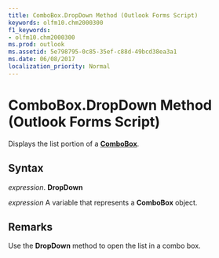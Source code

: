 ```yaml
---
title: ComboBox.DropDown Method (Outlook Forms Script)
keywords: olfm10.chm2000300
f1_keywords:
- olfm10.chm2000300
ms.prod: outlook
ms.assetid: 5e798795-0c85-35ef-c88d-49bcd38ea3a1
ms.date: 06/08/2017
localization_priority: Normal
---
```



# ComboBox.DropDown Method (Outlook Forms Script)

Displays the list portion of a  **[ComboBox](Outlook.combobox.md)**.


## Syntax

_expression_. **DropDown**

_expression_ A variable that represents a  **ComboBox** object.


## Remarks

Use the  **DropDown** method to open the list in a combo box.


